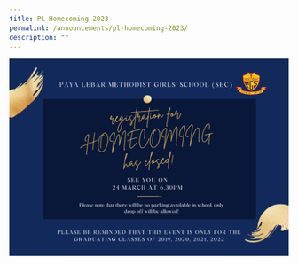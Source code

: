 ```yaml
---
title: PL Homecoming 2023
permalink: /announcements/pl-homecoming-2023/
description: ""
---
```

![](/images/Homecoming%202023%20Closed.png)